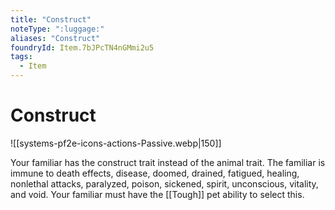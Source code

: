 ```yaml
---
title: "Construct"
noteType: ":luggage:"
aliases: "Construct"
foundryId: Item.7bJPcTN4nGMmi2u5
tags:
  - Item
---
```


# Construct
![[systems-pf2e-icons-actions-Passive.webp|150]]

Your familiar has the construct trait instead of the animal trait. The familiar is immune to death effects, disease, doomed, drained, fatigued, healing, nonlethal attacks, paralyzed, poison, sickened, spirit, unconscious, vitality, and void. Your familiar must have the [[Tough]] pet ability to select this.

